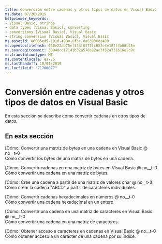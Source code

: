 ```yaml
---
title: Conversión entre cadenas y otros tipos de datos en Visual Basic
ms.date: 07/20/2015
helpviewer_keywords:
- Visual Basic, strings
- data types [Visual Basic], converting
- conversions [Visual Basic], Visual Basic
- string conversion [Visual Basic], Visual Basic
ms.assetid: 06085ed5-191d-4930-8fbc-da63930da400
ms.openlocfilehash: 040e22ab75ef144f0572fc682e3e182f4b06b25e
ms.sourcegitcommit: 3094dcd17141b32a570a82ae3f62a331616e2c9c
ms.translationtype: MT
ms.contentlocale: es-ES
ms.lasthandoff: 10/01/2019
ms.locfileid: "71700077"
---
```

# <a name="converting-between-strings-and-other-data-types-in-visual-basic"></a>Conversión entre cadenas y otros tipos de datos en Visual Basic

En esta sección se describe cómo convertir cadenas en otros tipos de datos.

## <a name="in-this-section"></a>En esta sección

 [Cómo: Convertir una matriz de bytes en una cadena en Visual Basic @ no__t-0  
 Cómo convertir los bytes de una matriz de bytes en una cadena.  
  
 [Cómo: Convertir cadenas en una matriz de bytes en Visual Basic @ no__t-0  
 Cómo convertir una cadena en una matriz de bytes.  
  
 [Cómo: Cree una cadena a partir de una matriz de valores char @ no__t-0  
 Cómo crear la cadena "ABCD" a partir de caracteres individuales.  
  
 [Cómo: Convertir cadenas hexadecimales en números @ no__t-0  
 Cómo convertir una cadena hexadecimal en un entero.
 
 [Cómo: Convertir una cadena en una matriz de caracteres en Visual Basic @ no__t-0  
 Cómo convertir una cadena en una matriz de caracteres.
 
 [Cómo: Obtener acceso a caracteres en cadenas en Visual Basic @ no__t-0  
 Cómo obtener acceso a un carácter de una cadena por su índice.
